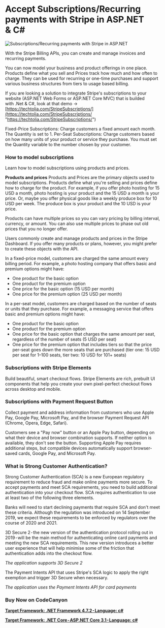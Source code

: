# Accept Subscriptions/Recurring payments with Stripe in ASP.NET & C#

![Subscriptions/Recurring payments with Stripe in ASP.NET](https://miro.medium.com/max/625/1*SsSmQbhb2UbdQQf_cSHPWA.png "This is image title")

With the Stripe Billing APIs, you can create and manage invoices and recurring payments.

You can now model your business and product offerings in one place. Products define what you sell and Prices track how much and how often to charge. They can be used for recurring or one-time purchases and support various business structures from tiers to usage based billing.

If you are looking a solution to integrate Stripe's subscriptions to your website (ASP.NET Web Forms or ASP.NET Core MVC) that is builded with .Net & C#, look at that demo → [https://techtolia.com/StripeSubscriptions/](https://techtolia.com/StripeSubscriptions/ "https://techtolia.com/StripeSubscriptions/")

Fixed-Price Subscriptions: Charge customers a fixed amount each month. The Quantity is set to 1.
Per-Seat Subscriptions: Charge customers based on how many units of your product or service they purchase. You must set the Quantity variable to the number chosen by your customer.


### How to model subscriptions
Learn how to model subscriptions using products and prices.

**Products and prices**
Products and Prices are the primary objects used to model subscriptions. Products define what you're selling and prices define how to charge for the product. For example, if you offer photo hosting for 15 USD a month, photo hosting is your product and the 15 USD a month is your price. Or, maybe you offer physical goods like a weekly produce box for 10 USD per week. The produce box is your product and the 10 USD is your price.

Products can have multiple prices so you can vary pricing by billing interval, currency, or amount. You can also use multiple prices to phase out old prices that you no longer offer.

Users commonly create and manage products and prices in the Stripe Dashboard. If you offer many products or plans, however, you might prefer to create these objects with the API.

In a fixed-price model, customers are charged the same amount every billing period. For example, a photo hosting company that offers basic and premium options might have:
* One product for the basic option
* One product for the premium option
* One price for the basic option (15 USD per month)
* One price for the premium option (25 USD per month)

In a per-seat model, customers are charged based on the number of seats or units that they purchase. For example, a messaging service that offers basic and premium options might have:
* One product for the basic option
* One product for the premium option
* One price for the basic option that charges the same amount per seat, regardless of the number of seats (5 USD per seat)
* One price for the premium option that includes tiers so that the price per-seat goes down the more seats that are purchased (tier one: 15 USD per seat for 1–100 seats, tier two: 10 USD for 101+ seats)



### Subscriptions with Stripe Elements
Build beautiful, smart checkout flows. Stripe Elements are rich, prebuilt UI components that help you create your own pixel-perfect checkout flows across desktop and mobile.


### Subscriptions with Payment Request Button
Collect payment and address information from customers who use Apple Pay, Google Pay, Microsoft Pay, and the browser Payment Request API (Chrome, Opera, Edge, Safari).

Customers see a "Pay now" button or an Apple Pay button, depending on what their device and browser combination supports. If neither option is available, they don't see the button. Supporting Apple Pay requires additional steps, but compatible devices automatically support browser-saved cards, Google Pay, and Microsoft Pay.



### What is Strong Customer Authentication?
Strong Customer Authentication (SCA) is a new European regulatory requirement to reduce fraud and make online payments more secure. To accept payments and meet SCA requirements, you need to build additional authentication into your checkout flow. SCA requires authentication to use at least two of the following three elements.

Banks will need to start declining payments that require SCA and don't meet these criteria. Although the regulation was introduced on 14 September 2019, we expect these requirements to be enforced by regulators over the course of 2020 and 2021.

3D Secure 2 - the new version of the authentication protocol rolling out in 2019 - will be the main method for authenticating online card payments and meeting the new SCA requirements. This new version introduces a better user experience that will help minimise some of the friction that authentication adds into the checkout flow.

*The application supports 3D Secure 2*

The Payment Intents API that uses Stripe's SCA logic to apply the right exemption and trigger 3D Secure when necessary.

*The application uses the Payment Intents API for card payments*



### Buy Now on CodeCanyon
**[Target Framework: .NET Framework 4.7.2 - Language: c#](https://1.envato.market/Xxy7Ma "Target Framework: .NET Framework 4.7.2 - Language: c#")**

**[Target Framework: .NET Core - ASP.NET Core 3.1 - Language: c#](https://1.envato.market/Zdb7M1 "Target Framework: .NET Core - ASP.NET Core 3.1 - Language: c#")**


